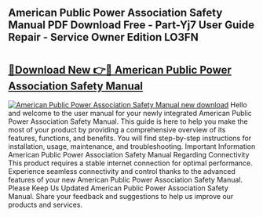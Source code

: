 ## American Public Power Association Safety Manual PDF Download Free - Part-Yj7 User Guide Repair - Service Owner Edition LO3FN

# <h2><a href="http://bc43923.oget.top/?id=American+Public+Power+Association+Safety+Manual">🔗Download New 👉🔴 American Public Power Association Safety Manual</a></h2>

[![American Public Power Association Safety Manual new download](https://i.imgur.com/5g1atiW.png)](http://bc43923.oget.top/?id=American+Public+Power+Association+Safety+Manual)
Hello and welcome to the user manual for your newly integrated American Public Power Association Safety Manual. This guide is here to help you make the most of your product by providing a comprehensive overview of its features, functions, and benefits. You will find step-by-step instructions for installation, usage, maintenance, and troubleshooting. Important Information American Public Power Association Safety Manual Regarding Connectivity This product requires a stable internet connection for optimal performance. Experience seamless connectivity and control thanks to the advanced features of your new American Public Power Association Safety Manual. Please Keep Us Updated American Public Power Association Safety Manual. Share your feedback and suggestions to help us improve our products and services.

